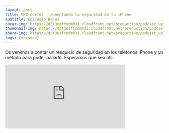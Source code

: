 ```yaml
---
layout: post
title: GKZ cortos - aumentando la seguridad de tu iPhone
subtitle: Episodio Bonus
cover-img: https://d3t3ozftmdmh3i.cloudfront.net/production/podcast_uploaded_nologo/14743809/14743809-1619370377976-ce118b9b0f9a8.jpg
thumbnail-img: https://d3t3ozftmdmh3i.cloudfront.net/production/podcast_uploaded_nologo/14743809/14743809-1619370377976-ce118b9b0f9a8.jpg
share-img: https://d3t3ozftmdmh3i.cloudfront.net/production/podcast_uploaded_nologo/14743809/14743809-1619370377976-ce118b9b0f9a8.jpg
tags: [episode]
---
```


Os venimos a contar un resquicio de seguridad en los teléfonos iPhone y un método para poder paliarlo. Esperamos que sea útil.
<iframe src='https://podcasters.spotify.com/pod/show/geekingzone/embed/episodes/GKZ-cortos---aumentando-la-seguridad-de-tu-iPhone-e2e0jdp' height='204px' width='380px' frameborder='0' scrolling='no'></iframe>